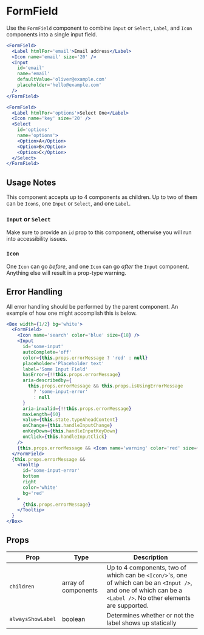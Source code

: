 # FormField

Use the `FormField` component to combine `Input` or `Select`, `Label`, and `Icon` components into a single input field.

```.jsx
<FormField>
  <Label htmlFor='email'>Email address</Label>
  <Icon name='email' size='20' />
  <Input
    id='email'
    name='email'
    defaultValue='oliver@example.com'
    placeholder='hello@example.com'
  />
</FormField>
```

```.jsx
<FormField>
  <Label htmlFor='options'>Select One</Label>
  <Icon name='key' size='20' />
  <Select
    id='options'
    name='options'>
    <Option>A</Option>
    <Option>B</Option>
    <Option>C</Option>
  </Select>
</FormField>
```

## Usage Notes

This component accepts up to 4 components as children.
Up to two of them can be `Icon`s, one `Input` or `Select`, and one `Label`.

### `Input` or `Select`

Make sure to provide an `id` prop to this component, otherwise you will run into accessibility issues.

### `Icon`

One `Icon` can go _before_, and one `Icon` can go _after_ the `Input` component.
Anything else will result in a prop-type warning.

## Error Handling

All error handling should be performed by the parent component.
An example of how one might accomplish this is below.

```jsx
<Box width={1/2} bg='white'>
  <FormField>
    <Icon name='search' color='blue' size={18} />
    <Input
      id='some-input'
      autoComplete='off'
      color={this.props.errorMessage ? 'red' : null}
      placeholder='Placeholder text'
      label='Some Input Field'
      hasError={!!this.props.errorMessage}
      aria-describedby={
        this.props.errorMessage && this.props.isUsingErrorMessage
          ? 'some-input-error'
          : null
      }
      aria-invalid={!!this.props.errorMessage}
      maxLength={60}
      value={this.state.typeAheadContent}
      onChange={this.handleInputChange}
      onKeyDown={this.handleInputKeyDown}
      onClick={this.handleInputClick}
    />
    {this.props.errorMessage && <Icon name='warning' color='red' size={20} />}
  </FormField>
  {this.props.errorMessage &&
    <Tooltip
      id='some-input-error'
      bottom
      right
      color='white'
      bg='red'
    >
      {this.props.errorMessage}
    </Tooltip>
  }
</Box>
```

## Props

Prop | Type | Description
---|---|---
`children` | array of components | Up to 4 components, two of which can be `<Icon/>`'s, one of which can be an `<Input />`, and one of which can be a `<Label />`. No other elements are supported.
`alwaysShowLabel` | boolean | Determines whether or not the label shows up statically

